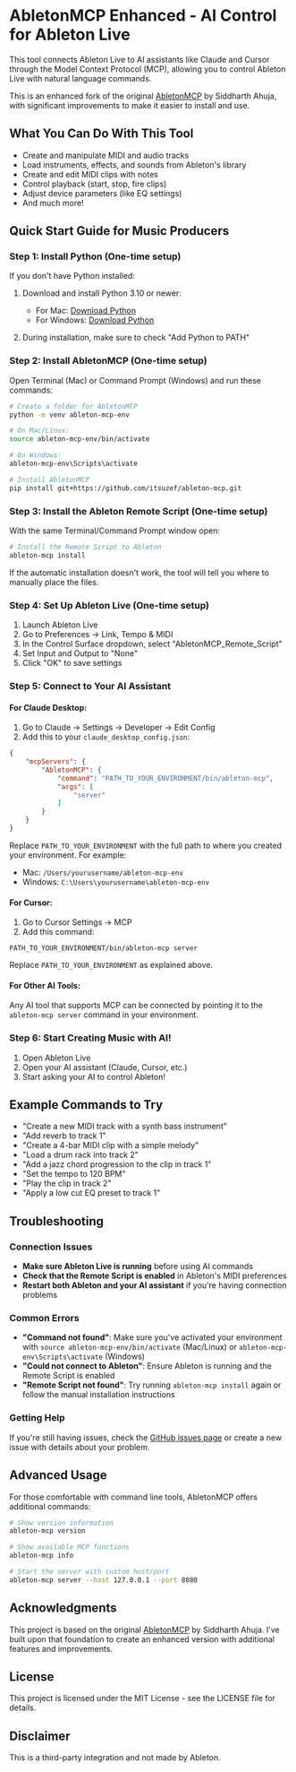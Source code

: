 # AbletonMCP Enhanced - AI Control for Ableton Live

This tool connects Ableton Live to AI assistants like Claude and Cursor through the Model Context Protocol (MCP), allowing you to control Ableton Live with natural language commands.

This is an enhanced fork of the original [AbletonMCP](https://github.com/ahujasid/ableton-mcp) by Siddharth Ahuja, with significant improvements to make it easier to install and use.

## What You Can Do With This Tool

- Create and manipulate MIDI and audio tracks
- Load instruments, effects, and sounds from Ableton's library
- Create and edit MIDI clips with notes
- Control playback (start, stop, fire clips)
- Adjust device parameters (like EQ settings)
- And much more!

## Quick Start Guide for Music Producers

### Step 1: Install Python (One-time setup)

If you don't have Python installed:

1. Download and install Python 3.10 or newer:
   - For Mac: [Download Python](https://www.python.org/downloads/)
   - For Windows: [Download Python](https://www.python.org/downloads/windows/)

2. During installation, make sure to check "Add Python to PATH"

### Step 2: Install AbletonMCP (One-time setup)

Open Terminal (Mac) or Command Prompt (Windows) and run these commands:

```bash
# Create a folder for AbletonMCP
python -m venv ableton-mcp-env

# On Mac/Linux:
source ableton-mcp-env/bin/activate

# On Windows:
ableton-mcp-env\Scripts\activate

# Install AbletonMCP
pip install git+https://github.com/itsuzef/ableton-mcp.git
```

### Step 3: Install the Ableton Remote Script (One-time setup)

With the same Terminal/Command Prompt window open:

```bash
# Install the Remote Script to Ableton
ableton-mcp install
```

If the automatic installation doesn't work, the tool will tell you where to manually place the files.

### Step 4: Set Up Ableton Live (One-time setup)

1. Launch Ableton Live
2. Go to Preferences → Link, Tempo & MIDI
3. In the Control Surface dropdown, select "AbletonMCP_Remote_Script"
4. Set Input and Output to "None"
5. Click "OK" to save settings

### Step 5: Connect to Your AI Assistant

#### For Claude Desktop:

1. Go to Claude → Settings → Developer → Edit Config
2. Add this to your `claude_desktop_config.json`:

```json
{
    "mcpServers": {
        "AbletonMCP": {
            "command": "PATH_TO_YOUR_ENVIRONMENT/bin/ableton-mcp",
            "args": [
                "server"
            ]
        }
    }
}
```

Replace `PATH_TO_YOUR_ENVIRONMENT` with the full path to where you created your environment. For example:
- Mac: `/Users/yourusername/ableton-mcp-env`
- Windows: `C:\Users\yourusername\ableton-mcp-env`

#### For Cursor:

1. Go to Cursor Settings → MCP
2. Add this command:

```
PATH_TO_YOUR_ENVIRONMENT/bin/ableton-mcp server
```

Replace `PATH_TO_YOUR_ENVIRONMENT` as explained above.

#### For Other AI Tools:

Any AI tool that supports MCP can be connected by pointing it to the `ableton-mcp server` command in your environment.

### Step 6: Start Creating Music with AI!

1. Open Ableton Live
2. Open your AI assistant (Claude, Cursor, etc.)
3. Start asking your AI to control Ableton!

## Example Commands to Try

- "Create a new MIDI track with a synth bass instrument"
- "Add reverb to track 1"
- "Create a 4-bar MIDI clip with a simple melody"
- "Load a drum rack into track 2"
- "Add a jazz chord progression to the clip in track 1"
- "Set the tempo to 120 BPM"
- "Play the clip in track 2"
- "Apply a low cut EQ preset to track 1"

## Troubleshooting

### Connection Issues

- **Make sure Ableton Live is running** before using AI commands
- **Check that the Remote Script is enabled** in Ableton's MIDI preferences
- **Restart both Ableton and your AI assistant** if you're having connection problems

### Common Errors

- **"Command not found"**: Make sure you've activated your environment with `source ableton-mcp-env/bin/activate` (Mac/Linux) or `ableton-mcp-env\Scripts\activate` (Windows)
- **"Could not connect to Ableton"**: Ensure Ableton is running and the Remote Script is enabled
- **"Remote Script not found"**: Try running `ableton-mcp install` again or follow the manual installation instructions

### Getting Help

If you're still having issues, check the [GitHub issues page](https://github.com/itsuzef/ableton-mcp/issues) or create a new issue with details about your problem.

## Advanced Usage

For those comfortable with command line tools, AbletonMCP offers additional commands:

```bash
# Show version information
ableton-mcp version

# Show available MCP functions
ableton-mcp info

# Start the server with custom host/port
ableton-mcp server --host 127.0.0.1 --port 8080
```

## Acknowledgments

This project is based on the original [AbletonMCP](https://github.com/ahujasid/ableton-mcp) by Siddharth Ahuja. I've built upon that foundation to create an enhanced version with additional features and improvements.

## License

This project is licensed under the MIT License - see the LICENSE file for details.

## Disclaimer

This is a third-party integration and not made by Ableton.

